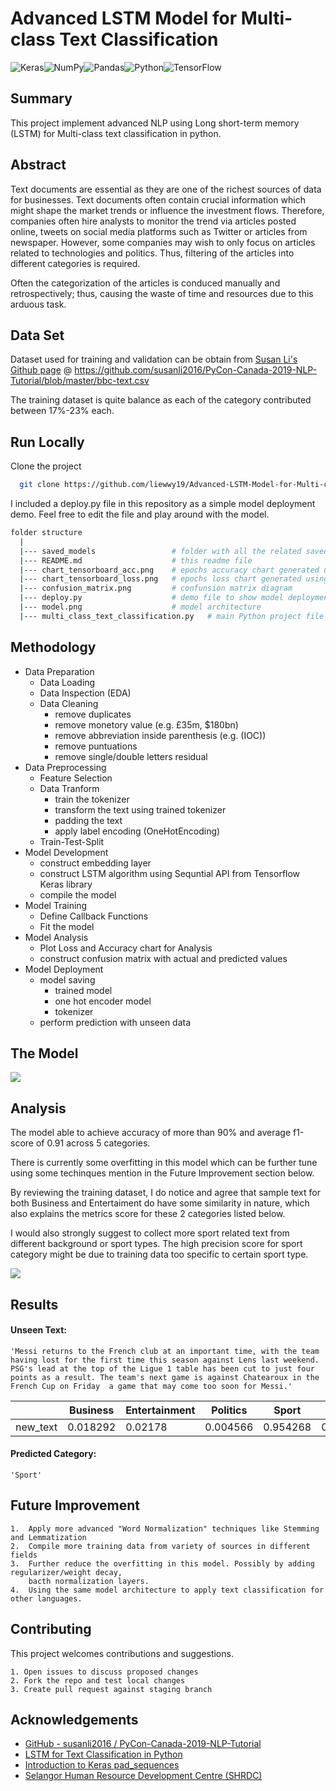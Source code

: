 
# Advanced LSTM Model for Multi-class Text Classification

![Keras](https://img.shields.io/badge/Keras-%23D00000.svg?style=for-the-badge&logo=Keras&logoColor=white)![NumPy](https://img.shields.io/badge/numpy-%23013243.svg?style=for-the-badge&logo=numpy&logoColor=white)![Pandas](https://img.shields.io/badge/pandas-%23150458.svg?style=for-the-badge&logo=pandas&logoColor=white)![Python](https://img.shields.io/badge/python-3670A0?style=for-the-badge&logo=python&logoColor=ffdd54)![TensorFlow](https://img.shields.io/badge/TensorFlow-%23FF6F00.svg?style=for-the-badge&logo=TensorFlow&logoColor=white)


## Summary
This project implement advanced NLP using Long short-term memory (LSTM) for Multi-class text classification in python.

## Abstract
Text documents are essential as they are one of the richest sources of data for 
businesses. Text documents often contain crucial information which might shape 
the market trends or influence the investment flows. Therefore, companies often 
hire analysts to monitor the trend via articles posted online, tweets on social media 
platforms such as Twitter or articles from newspaper. However, some companies 
may wish to only focus on articles related to technologies and politics. Thus, 
filtering of the articles into different categories is required. 

Often the categorization of the articles is conduced manually and retrospectively; 
thus, causing the waste of time and resources due to this arduous task.

## Data Set
Dataset used for training and validation can be obtain from [Susan Li's Github page](https://github.com/susanli2016) @ https://github.com/susanli2016/PyCon-Canada-2019-NLP-Tutorial/blob/master/bbc-text.csv

The training dataset is quite balance as each of the category contributed between 17%-23% each.

## Run Locally

Clone the project

```bash
  git clone https://github.com/liewwy19/Advanced-LSTM-Model-for-Multi-class-Text-Classification.git
```

I included a deploy.py file in this repository as a simple model deployment demo. Feel free to edit the file and play around with the model.
```bash
folder structure
  |
  |--- saved_models                 # folder with all the related saved models, and tokenizer
  |--- README.md                    # this readme file
  |--- chart_tensorboard_acc.png    # epochs accuracy chart generated using chart_tensorboard
  |--- chart_tensorboard_loss.png   # epochs loss chart generated using chart_tensorboard
  |--- confusion_matrix.png         # confunsion matrix diagram
  |--- deploy.py                    # demo file to show model deployment
  |--- model.png                    # model architecture
  |--- multi_class_text_classification.py   # main Python project file 
```


## Methodology
+ Data Preparation
    + Data Loading
    + Data Inspection (EDA)
    + Data Cleaning
        + remove duplicates 
        + remove monetory value (e.g. £35m, $180bn)
        + remove abbreviation inside parenthesis (e.g. (IOC))
        + remove puntuations
        + remove single/double letters residual 
+ Data Preprocessing
    + Feature Selection
    + Data Tranform
        + train the tokenizer
        + transform the text using trained tokenizer
        + padding the text
        + apply label encoding (OneHotEncoding)
    + Train-Test-Split
+ Model Development
    + construct embedding layer
    + construct LSTM algorithm using Sequntial API from Tensorflow Keras library
    + compile the model
+ Model Training
    + Define Callback Functions 
    + Fit the model
+ Model Analysis
    + Plot Loss and Accuracy chart for Analysis
    + construct confusion matrix with actual and predicted values
+ Model Deployment  
    + model saving
        + trained model
        + one hot encoder model
        + tokenizer
    + perform prediction with unseen data
    
## The Model

![](https://github.com/liewwy19/Advanced-LSTM-Model-for-Multi-class-Text-Classification/blob/main/model.png?raw=True)

## Analysis
The model able to achieve accuracy of more than 90% and average f1-score of 0.91 across 5 categories. 

There is currently some overfitting in this model which can be further tune using some techinques mention in the Future Improvement section below.

By reviewing the training dataset, I do notice and agree that sample text for both Business and Entertaiment do have some similarity in nature, which also explains the metrics score for these 2 categories listed below.

I would also strongly suggest to collect more sport related text from different background or sport types. The high precision score for sport category might be due to training data too specific to certain sport type. 

![](https://github.com/liewwy19/Advanced-LSTM-Model-for-Multi-class-Text-Classification/blob/main/confusion_matrix.png?raw=True)

## Results

#### Unseen Text:

    'Messi returns to the French club at an important time, with the team having lost for the first time this season against Lens last weekend. PSG's lead at the top of the Ligue 1 table has been cut to just four points as a result. The team's next game is against Chatearoux in the French Cup on Friday  a game that may come too soon for Messi.'

|  |Business | Entertainment | Politics | Sport | Tech |
| --- | --- | --- | --- | --- | --- |
| new_text | 0.018292    |    0.02178 | 0.004566 | 0.954268 | 0.001094 |

#### Predicted Category:

    'Sport'


## Future Improvement

    1.  Apply more advanced "Word Normalization" techniques like Stemming and Lemmatization
    2.  Compile more training data from variety of sources in different fields
    3.  Further reduce the overfitting in this model. Possibly by adding regularizer/weight decay, 
        bacth normalization layers.
    4.  Using the same model architecture to apply text classification for other languages.

## Contributing

This project welcomes contributions and suggestions. 

    1. Open issues to discuss proposed changes 
    2. Fork the repo and test local changes
    3. Create pull request against staging branch


## Acknowledgements

 - [GitHub - susanli2016 / PyCon-Canada-2019-NLP-Tutorial](https://github.com/susanli2016/PyCon-Canada-2019-NLP-Tutorial)
 - [LSTM for Text Classification in Python](https://www.analyticsvidhya.com/blog/2021/06/lstm-for-text-classification/)
 - [Introduction to Keras pad_sequences](https://www.educba.com/keras-pad_sequences/)
 - [Selangor Human Resource Development Centre (SHRDC)](https://www.shrdc.org.my/)

